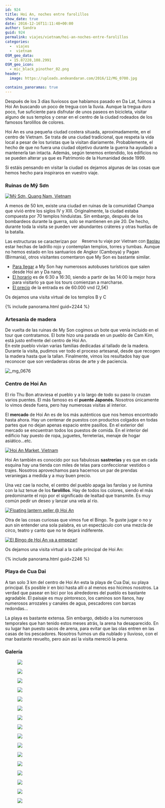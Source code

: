 ```yaml
---
id: 924
title: Hoi An, noches entre farolillos
show_date: true
date: 2016-12-16T11:11:48+00:00
author: Sandra
guid: 924
permalink: viajes/vietnam/hoi-an-noches-entre-farolillos
categories:
  -  viajes
  -  vietnam
OSM_geo_data:
  - 15.87228,108.2991
OSM_geo_icon:
  - mic_black_pinother_02.png
header:
  image: https://uploads.andeandaran.com/2016/12/MG_0700.jpg

contains_panoramas: true
---
```


Después de los 3 días lluviosos que habíamos pasado en Da Lat, fuimos a Hoi An buscando un poco de tregua con la lluvia. Aunque la tregua duro poco, fue suficiente para disfrutar de unos paseos en bicicleta, visitar alguno de sus templos y cenar en el centro de la ciudad rodeados de los famosos farolillos de colores.



Hoi An es una pequeña ciudad costera situada, aproximadamente, en el centro de Vietnam. Se trata de una ciudad tradicional, que respeta la vida local a pesar de los turistas que la visitan diariamente. Probablemente, el hecho de que no fuera una ciudad objetivo durante la guerra ha ayudado a mantenerla tan intacta. Además, según tenemos entendido, los edificios no se pueden alterar ya que es Patrimonio de la Humanidad desde 1999.



Si estáis pensando en visitar la ciudad os dejamos algunas de las cosas que hemos hecho para inspiraros en vuestro viaje.<!--more-->


### Ruinas de Mỹ Sơn


[<img src="https://live.staticflickr.com/412/30745540194_3663102b4e_c.jpg" alt="Mỹ Sơn, Quang Nam, Vietnam" />](https://www.flickr.com/photos/sitoo/30745540194/)


A menos de 50 km, existe una ciudad en ruinas de la comunidad Champa que vivió entre los siglos IV y XIII. Originalmente, la ciudad estaba compuesta por 70 templos hinduistas. Sin embargo, después de los bombardeos durante la guerra, solo se mantienen en pie 20. De hecho, durante toda la visita se pueden ver abundantes cráteres y otras huellas de la batalla.

<!-- Start shortcoder -->

<div id="baolau" style="text-align:center;float: right; margin-left: 15px;">
<span style="font-size: 10pt;">Reserva tu viaje por Vietnam con <a href="https://www.baolau.vn/?source=andeandaran" target="_blank">Baolau</a></span> 
</div><!-- End shortcoder v4.0.3-->

Las estructuras se caracterizan por estar hechas de ladrillo rojo y contemplan templos, torres y tumbas. Aunque no hemos estado en los santuarios de Angkor (Camboya) y Pagan (Birmania), otros visitantes comentaron que My Son es bastante similar.


<ul>
  <li>
    <span style="text-decoration: underline;">Para llegar</span> a My Son hay numerosos autobuses turísticos que salen desde Hoi an y Da nang.
  </li>
  <li>
    <span style="text-decoration: underline;">El horario</span> es de 6:30 a 16:30, siendo a partir de las 14:00 la mejor hora para visitarlo ya que los tours comienzan a marcharse.
  </li>
  <li>
    <span style="text-decoration: underline;">El precio</span> de la entrada es de 60.000 vnd (2,5€)
  </li>
</ul>


  Os dejamos una visita virtual de los templos B y C


{% include panorama.html guid=2244 %}

###     Artesanía de madera



  De vuelta de las ruinas de My Son cogimos un bote que venía incluido en el tour que contratamos. El bote hizo una parada en un pueblo de Cam Kim, está justo enfrente del centro de Hoi An.<br /> En este pueblo vivían varias familias dedicadas al tallado de la madera. Durante la visita, pudimos ver todo el proceso artesanal, desde que recogen la madera hasta que la tallan. Finalmente, vimos los resultados hay que reconocer que son verdaderas obras de arte y de paciencia.



  <img src="https://uploads.andeandaran.com/2016/12/MG_0676.jpg" alt="_mg_0676"  />


###     Centro de Hoi An



  El río Thu Bon atraviesa el pueblo y a lo largo de todo su paso lo cruzan varios puentes. El más famoso es el <strong>puente Japonés.</strong> Nosotros únicamente lo vimos desde fuera, pero hay numerosas visitas al interior.



  El <strong>mercado</strong> de Hoi An es de los más auténticos que nos hemos encontrado hasta ahora. Hay un centenar de puestos con productos colgados en todas partes que no dejan apenas espacio entre pasillos. En el exterior del mercado se encuentran todos los puestos de comida. En el interior del edificio hay puesto de ropa, juguetes, ferreterías, menaje de hogar asiático...etc.



  <a href="https://www.flickr.com/photos/sitoo/31619162645/"><img src="https://live.staticflickr.com/109/31619162645_3932a9e590_c.jpg" alt="Hoi An Market, Vietnam"/></a>



  Hoi An también es conocido por sus fabulosas <strong>sastrerías</strong> y es que en cada esquina hay una tienda con miles de telas para confeccionar vestidos o trajes. Nosotros aprovechamos para hacernos un par de prendas veraniegas a medida y a muy buen precio.



  Una vez cae la noche, el centro del pueblo apaga las farolas y se ilumina con la luz tenue de los <strong>farolillos</strong>. Hay de todos los colores, siendo el más predominante el rojo por el significado de lealtad que transmite. Es muy común pedir un deseo y lanzar una vela al río.



  <a href="https://www.flickr.com/photos/sitoo/31600304346/in/dateposted/"><img src="https://live.staticflickr.com/529/31600304346_a4e7dc16ca_c.jpg" alt="Floating lantern seller @ Hoi An"  /></a>



  Otra de las cosas curiosas que vimos fue el Bingo. Te guste jugar o no y aun sin entender una sola palabra, es un espectáculo  con una mezcla de circo, teatro y canto que no te dejará indiferente.



  <a href="https://www.flickr.com/photos/sitoo/31281837450/in/dateposted/"><img src="https://live.staticflickr.com/339/31281837450_169a140425_c.jpg" alt="El Bingo de Hoi An va a empezar!"  /></a>



  Os dejamos una visita virtual a la calle principal de Hoi An:


{% include panorama.html guid=2246 %}

###     Playa de Cua Dai



  A tan solo 3 km del centro de Hoi An esta la playa de Cua Dai, su playa principal. Es posible ir en bici hasta allí o al menos eso hicimos nosotros. La verdad que pasear en bici por los alrededores del pueblo es bastante agradable. El paisaje es muy pintoresco, los caminos son llanos, hay numerosos arrozales y canales de agua, pescadores con barcas redondas...



  La playa es bastante extensa. Sin embargo, debido a los numerosos temporales que han tenido estos meses atrás, la arena ha desaparecido. En su lugar han puesto sacos de arena, para evitar que las olas entren en las casas de los pescadores. Nosotros fuimos un día nublado y lluvioso, con el mar bastante revuelto, pero aún así la visita mereció la pena.


###     Galería


<div id='gallery-18' class='gallery galleryid-924 gallery-columns-3 gallery-size-wcfixedheight'>
  <figure > 
  
  <div>
    <a href='https://uploads.andeandaran.com/2016/12/MG_0671.jpg'><img src="https://uploads.andeandaran.com/2016/12/MG_0671.jpg" /></a>
  </div></figure><figure > 
  
  <div>
    <a href='https://uploads.andeandaran.com/2016/12/MG_0651.jpg'><img src="https://uploads.andeandaran.com/2016/12/MG_0651.jpg" /></a>
  </div></figure><figure > 
  
  <div>
    <a href='https://uploads.andeandaran.com/2016/12/MG_0642.jpg'><img src="https://uploads.andeandaran.com/2016/12/MG_0642.jpg" /></a>
  </div></figure><figure > 
  
  <div>
    <a href='https://uploads.andeandaran.com/2016/12/MG_0601.jpg'><img src="https://uploads.andeandaran.com/2016/12/MG_0601.jpg" /></a>
  </div></figure><figure > 
  
  <div>
    <a href='https://uploads.andeandaran.com/2016/12/MG_0589.jpg'><img src="https://uploads.andeandaran.com/2016/12/MG_0589.jpg" /></a>
  </div></figure><figure > 
  
  <div>
    <a href='https://uploads.andeandaran.com/2016/12/MG_0666.jpg'><img src="https://uploads.andeandaran.com/2016/12/MG_0666.jpg" /></a>
  </div></figure><figure > 
  
  <div>
    <a href='https://uploads.andeandaran.com/2016/12/MG_0678.jpg'><img src="https://uploads.andeandaran.com/2016/12/MG_0678.jpg" /></a>
  </div></figure><figure > 
  
  <div>
    <a href='https://uploads.andeandaran.com/2016/12/MG_0676.jpg'><img src="https://uploads.andeandaran.com/2016/12/MG_0676.jpg" /></a>
  </div></figure><figure > 
  
  <div>
    <a href='https://uploads.andeandaran.com/2016/12/MG_0700.jpg'><img src="https://uploads.andeandaran.com/2016/12/MG_0700.jpg" /></a>
  </div></figure><figure > 
  
  <div>
    <a href='https://uploads.andeandaran.com/2016/12/MG_0683.jpg'><img src="https://uploads.andeandaran.com/2016/12/MG_0683.jpg" /></a>
  </div></figure><figure > 
  
  <div>
    <a href='https://uploads.andeandaran.com/2016/12/MG_0750.jpg'><img src="https://uploads.andeandaran.com/2016/12/MG_0750.jpg" /></a>
  </div></figure><figure > 
  
  <div>
    <a href='https://uploads.andeandaran.com/2016/12/MG_0745.jpg'><img src="https://uploads.andeandaran.com/2016/12/MG_0745.jpg" /></a>
  </div></figure><figure > 
  
  <div>
    <a href='https://uploads.andeandaran.com/2016/12/MG_0742.jpg'><img src="https://uploads.andeandaran.com/2016/12/MG_0742.jpg" /></a>
  </div></figure><figure > 
  
  <div>
    <a href='https://uploads.andeandaran.com/2016/12/MG_0725.jpg'><img src="https://uploads.andeandaran.com/2016/12/MG_0725.jpg" /></a>
  </div></figure><figure > 
  
  <div>
    <a href='https://uploads.andeandaran.com/2016/12/MG_0722.jpg'><img src="https://uploads.andeandaran.com/2016/12/MG_0722.jpg" /></a>
  </div></figure><figure > 
  
  <div>
    <a href='https://uploads.andeandaran.com/2016/12/MG_0696.jpg'><img src="https://uploads.andeandaran.com/2016/12/MG_0696.jpg" /></a>
  </div></figure>
</div>